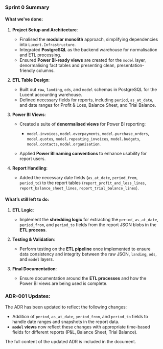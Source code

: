 ### Sprint 0 Summary

#### **What we've done:**

1. **Project Setup and Architecture**:

   * Finalised the **modular monolith** approach, simplifying dependencies into `Lucent.Infrastructure`.
   * Integrated **PostgreSQL** as the backend warehouse for normalisation and ETL processing.
   * Ensured **Power BI-ready views** are created for the `model` layer, denormalising fact tables and presenting clean, presentation-friendly columns.

2. **ETL Table Design**:

   * Built out `raw`, `landing`, `ods`, and `model` schemas in PostgreSQL for the Lucent accounting warehouse.
   * Defined necessary fields for reports, including `period`, `as_at_date`, and date ranges for Profit & Loss, Balance Sheet, and Trial Balance.

3. **Power BI Views**:

   * Created a suite of **denormalised views** for Power BI reporting:

     * `model.invoices`, `model.overpayments`, `model.purchase_orders`, `model.quotes`, `model.repeating_invoices`, `model.budgets`, `model.contacts`, `model.organisation`.
   * Applied **Power BI naming conventions** to enhance usability for report users.

4. **Report Handling**:

   * Added the necessary date fields (`as_at_date`, `period_from`, `period_to`) to the report tables (`report_profit_and_loss_lines`, `report_balance_sheet_lines`, `report_trial_balance_lines`).

#### **What’s still left to do:**

1. **ETL Logic**:

   * Implement the **shredding logic** for extracting the `period`, `as_at_date`, `period_from`, and `period_to` fields from the report JSON blobs in the **ETL process**.

2. **Testing & Validation**:

   * Perform testing on the **ETL pipeline** once implemented to ensure data consistency and integrity between the raw JSON, `landing`, `ods`, and `model` layers.

3. **Final Documentation**:

   * Ensure documentation around the **ETL processes** and how the Power BI views are being used is complete.

### ADR-001 Updates:

The ADR has been updated to reflect the following changes:

* Addition of `period`, `as_at_date`, `period_from`, and `period_to` fields to handle date ranges and snapshots in the report data.
* **`model` views** now reflect these changes with appropriate time-based fields for different reports (P\&L, Balance Sheet, Trial Balance).

The full content of the updated ADR is included in the document.
